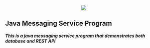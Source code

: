 # <p align="center"><a href="#" target="_blank"><img src="https://www.logicbig.com/tutorials/java-ee-tutorial/jms/images/jms.png"></a></p>

## Java Messaging Service Program

##### This is a java messaging service program that demonstrates both database and REST API